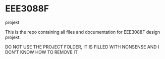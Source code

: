 # EEE3088F
projekt

This is the repo containing all files and documentation for EEE3088F design projekt.


DO NOT USE THE PROJECT FOLDER, IT IS FILLED WITH NONSENSE AND I DON'T KNOW HOW TO REMOVE IT
